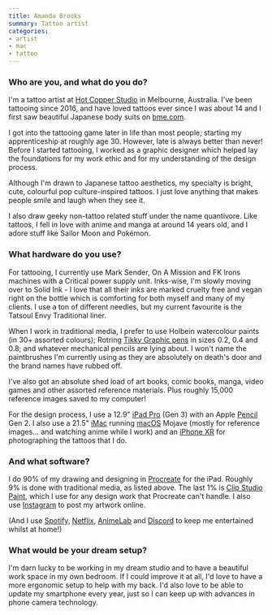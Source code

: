 ```yaml
---
title: Amanda Brooks
summary: Tattoo artist
categories:
- artist
- mac
- tattoo
---
```


### Who are you, and what do you do?

I'm a tattoo artist at [Hot Copper Studio](https://www.hotcopperstudio.com/ "A tattoo studio in Melbourne.") in Melbourne, Australia. I've been tattooing since 2016, and have loved tattoos ever since I was about 14 and I first saw beautiful Japanese body suits on [bme.com](https://www.bme.com/ "A tattoo magazine.").

I got into the tattooing game later in life than most people, starting my apprenticeship at roughly age 30. However, late is always better than never! Before I started tattooing, I worked as a graphic designer which helped lay the foundations for my work ethic and for my understanding of the design process.

Although I'm drawn to Japanese tattoo aesthetics, my specialty is bright, cute, colourful pop culture-inspired tattoos. I just love anything that makes people smile and laugh when they see it.

I also draw geeky non-tattoo related stuff under the name quantivore. Like tattoos, I fell in love with anime and manga at around 14 years old, and I adore stuff like Sailor Moon and Pokémon.

### What hardware do you use?

For tattooing, I currently use Mark Sender, On A Mission and FK Irons machines with a Critical power supply unit. Inks-wise, I'm slowly moving over to Solid Ink - I love that all their inks are marked cruelty free and vegan right on the bottle which is comforting for both myself and many of my clients. I use a ton of different needles, but my current favourite is the Tatsoul Envy Traditional liner.

When I work in traditional media, I prefer to use Holbein watercolour paints (in 30+ assorted colours); Rotring [Tikky Graphic pens][tikky-graphic] in sizes 0.2, 0.4 and 0.8; and whatever mechanical pencils are lying about. I won't name the paintbrushes I'm currently using as they are absolutely on death's door and the brand names have rubbed off.

I've also got an absolute shed load of art books, comic books, manga, video games and other assorted reference materials. Plus roughly 15,000 reference images saved to my computer! 

For the design process, I use a 12.9" [iPad Pro][ipad-pro] (Gen 3) with an Apple [Pencil][pencil] Gen 2. I also use a 21.5" [iMac][] running [macOS][] Mojave (mostly for reference images... and watching anime while I work) and an [iPhone XR][iphone-xr] for photographing the tattoos that I do.

### And what software?

I do 90% of my drawing and designing in [Procreate][procreate-ios] for the iPad. Roughly 9% is done with traditional media, as listed above. The last 1% is [Clip Studio Paint][clip-studio-paint], which I use for any design work that Procreate can't handle. I also use [Instagram](https://www.instagram.com/amandabrookstattoo/ "Amanda's Instagram account.") to post my artwork online. 

(And I use [Spotify][], [Netflix][], [AnimeLab][] and [Discord][discord] to keep me entertained whilst at home!)

### What would be your dream setup?

I'm darn lucky to be working in my dream studio and to have a beautiful work space in my own bedroom. If I could improve it at all, I'd love to have a more ergonomic setup to help with my back. I'd also love to be able to update my smartphone every year, just so I can keep up with advances in phone camera technology.

[tikky-graphic]: https://www.rotring.com/en/24-tikky-graphic/24-Graphic-Tikky-fineliner-pen "A pen."
[ipad-pro]: https://en.wikipedia.org/wiki/IPad_Pro "An iOS tablet."
[pencil]: https://www.fiftythree.com/pencil "An iPad stylus."
[imac]: https://www.apple.com/imac/ "An all-in-one computer."
[macos]: https://en.wikipedia.org/wiki/MacOS "An operating system for Mac hardware."
[iphone-xr]: https://en.wikipedia.org/wiki/IPhone_XR "A 6 inch smartphone."
[procreate-ios]: https://itunes.apple.com/us/app/procreate/id425073498 "A powerful illustration app."
[clip-studio-paint]: http://www.clipstudio.net/en "A drawing program aimed at manga artists."
[spotify]: https://www.spotify.com/us/ "A music streaming service."
[netflix]: https://www.netflix.com/ "A movie rental and streaming service."
[animelab]: https://www.animelab.com/ "A Japanese animation streaming service."
[discord]: https://discordapp.com/ "A voice and text chat service."
